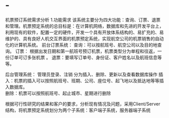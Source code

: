 # -
机票预订系统需求分析
1.功能需求
   该系统主要分为四大功能：查询、订票、退票和管理。机票预定系统的总目标是：在计算机网络，数据库和先进的开发平台上，利用现有的软件，配置一定的硬件，开发一个具有开放体系结构的、易扩充的、易维护的、具有良好人机交互界面的机票预定系统，实现航空公司的机票销售的自动化的计算机系统。
前台订票系统：
   查询：可以按航班号、航空公司以及目的地查询。
   订票： 根据出发日期和第一航班号预订机票，机票类型分为单程和往返，一份订单可订多张机票 。
   退票：要填写订单号、身份证、客户姓名以及航班信息等等。

后台管理系统： 
        管理员登录、注销 
        分为插入、删除、更新以及查看数据库操作
	插入：机票的插入可以按照航班号、班期、公司、座位号、起飞地以及抵达地等等插入数据库。	
        删除：机票可以按照航班号、起止城市、星期进行删除

根据可行性研究的结果和客户的要求，分析现有情况及问题，采用Client/Server结构，将机票预定系统划分为两个子系统：客户端子系统，服务器端子系统
